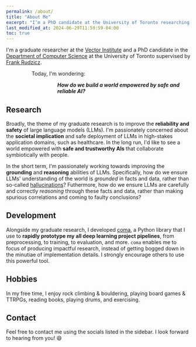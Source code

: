 ```yaml
---
permalink: /about/
title: "About Me"
excerpt: "I’m a PhD candidate at the University of Toronto researching reasoning, grounding, and safety in large language models."
last_modified_at: 2024-06-29T11:59:59-04:00
toc: true
---
```


I'm a graduate researcher at the [Vector Institute](https://vectorinstitute.ai/) and a PhD candidate in the [Department of Computer Science](https://web.cs.toronto.edu/) at the University of Toronto supervised by [Frank Rudzicz](https://web.cs.dal.ca/~rudzicz/).

<p style="padding-left:5em;">Today, I'm wondering:</p>

<p style="padding-left:10em; font-weight:bold; font-style:italic;">How do we build a world empowered by safe and reliable AI?</p>

## Research

Broadly, the theme of my graduate research is to improve the **reliability and safety** of large language models (LLMs). I'm passionately concerned about the **societal implication** and safe deployment of LLMs in high-stakes application domains, such as healthcare. In the long run, I'd like to see a world empowered with **safe and trustworthy AIs** that collaborate symbiotically with people.

In the short term, I'm passionately working towards improving the **grounding** and **reasoning** abilities of LLMs. Specifically, how do we ensure LLMs' understanding of the world is *grounded* in facts and data, rather than so-called [hallucinations](https://en.wikipedia.org/wiki/Hallucination_(artificial_intelligence))? Futhermore, how do we ensure LLMs are carefully and correctly *reasoning* through these facts and data, rather than making spurious correlations and coming to faulty conclusions?

## Development

Alongside my graduate research, I developed [coma](/coma/), a Python library that I use to **rapidly prototype my all deep learning project pipelines**, from preprocessing, to training, to evaluation, and more. `coma` enables me to focus of producing impactful research, instead of getting bogged down in the minutiae of implementation details. I strongly encourage others to use this powerful tool.

## Hobbies

In my free time, I enjoy rock climbing &amp; bouldering, playing board games &amp; TTRPGs, reading books, playing drums, and exercising.

## Contact

Feel free to contact me using the socials listed in the sidebar. I look forward to hearing from you! :smile:

